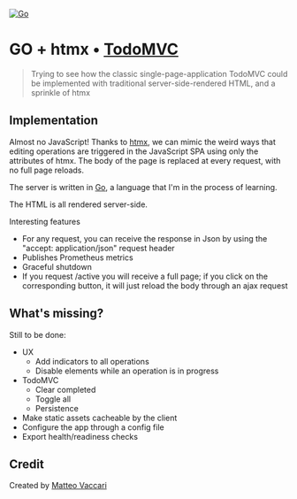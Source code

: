 [![Go](https://github.com/xpmatteo/todomvc-golang/actions/workflows/go.yml/badge.svg)](https://github.com/xpmatteo/todomvc-golang/actions/workflows/go.yml)

# GO + htmx • [TodoMVC](http://todomvc.com)

> Trying to see how the classic single-page-application TodoMVC could be implemented with traditional server-side-rendered
> HTML, and a sprinkle of htmx


## Implementation

Almost no JavaScript!  Thanks to [htmx](https://htmx.org/), we can mimic the weird ways that editing operations are
triggered in the JavaScript SPA using only the attributes of htmx.  The body of the page is replaced at every request,
with no full page reloads.

The server is written in [Go](https://go.dev/), a language that I'm in the process of learning.

The HTML is all rendered server-side.

Interesting features
 * For any request, you can receive the response in Json by using the "accept: application/json" request header
 * Publishes Prometheus metrics
 * Graceful shutdown
 * If you request /active you will receive a full page; if you click on the corresponding button, it will just reload
   the body through an ajax request


## What's missing?

Still to be done:

* UX
  * Add indicators to all operations
  * Disable elements while an operation is in progress
* TodoMVC
  * Clear completed
  * Toggle all
  * Persistence
* Make static assets cacheable by the client
* Configure the app through a config file
* Export health/readiness checks

## Credit

Created by [Matteo Vaccari](https://matteo.vaccari.name)
